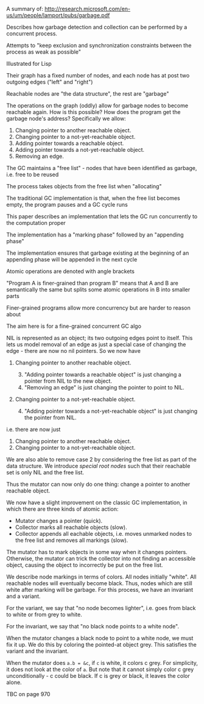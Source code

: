 A summary of: http://research.microsoft.com/en-us/um/people/lamport/pubs/garbage.pdf

Describes how garbage detection and collection can be performed by a concurrent process.

Attempts to "keep exclusion and synchronization constraints between the process as weak as possible"

Illustrated for Lisp

Their graph has a fixed number of nodes, and each node has at post two outgoing edges ("left" and "right")

Reachable nodes are "the data structure", the rest are "garbage"

The operations on the graph (oddly) allow for garbage nodes to become reachable again. How is this possible? How does the program get the garbage node's address? Specifically we allow:

1. Changing pointer to another reachable object.
2. Changing pointer to a not-yet-reachable object.
3. Adding pointer towards a reachable object.
4. Adding pointer towards a not-yet-reachable object.
5. Removing an edge.

The GC maintains a "free list" - nodes that have been identified as garbage, i.e. free to be reused

The process takes objects from the free list when "allocating"

The traditional GC implementation is that, when the free list becomes empty, the program pauses and a GC cycle runs

This paper describes an implementation that lets the GC run concurrently to the computation proper

The implementation has a "marking phase" followed by an "appending phase"

The implementation ensures that garbage existing at the beginning of an appending phase will be appended in the next cycle

Atomic operations are denoted with angle brackets <something atomic>

"Program A is finer-grained than program B" means that A and B are semantically the same but splits some atomic operations in B into smaller parts

Finer-grained programs allow more concurrency but are harder to reason about

The aim here is for a fine-grained concurrent GC algo

NIL is represented as an object; its two outgoing edges point to itself. This lets us model removal of an edge as just a special case of changing the edge - there are now no nil pointers. So we now have

1. Changing pointer to another reachable object.
   
   3. "Adding pointer towards a reachable object" is just changing a pointer from NIL to the new object.
   5. "Removing an edge" is just changing the pointer to point to NIL.
   
2. Changing pointer to a not-yet-reachable object.

   4. "Adding pointer towards a not-yet-reachable object" is just changing the pointer from NIL.

i.e. there are now just

1. Changing pointer to another reachable object.
2. Changing pointer to a not-yet-reachable object.

We are also able to remove case 2 by considering the free list as part of the data structure. We introduce _special root nodes_ such that their reachable set is only NIL and the free list.

Thus the mutator can now only do one thing: change a pointer to another reachable object.

We now have a slight improvement on the classic GC implementation, in which there are three kinds of atomic action:

* Mutator changes a pointer (quick).
* Collector marks all reachable objects (slow).
* Collector appends all eachable objects, i.e. moves unmarked nodes to the free list and removes all markings (slow).

The mutator has to mark objects in some way when it changes pointers. Otherwise, the mutator can trick the collector into not finding an accessible object, causing the object to incorrectly be put on the free list.

We describe node markings in terms of colors. All nodes initially "white". All reachable nodes will eventually become black. Thus, nodes which are still white after marking will be garbage. For this process, we have an invariant and a variant.

For the variant, we say that "no node becomes lighter", i.e. goes from black to white or from grey to white.

For the invariant, we say that "no black node points to a white node".

When the mutator changes a black node to point to a white node, we must fix it up. We do this by coloring the pointed-at object grey. This satisfies the variant and the invariant.

When the mutator does `a.b = &c`, if `c` is white, it colors c grey. For simplicity, it does not look at the color of `a`. But note that it cannot simply color c grey unconditionally - c could be black. If c is grey or black, it leaves the color alone.

TBC on page 970
